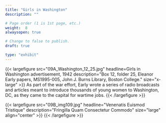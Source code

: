 ```yaml
---
title: "Girls in Washington"
description: ""

# Page order (1 is 1st page, etc.)
weight:  8
alwaysopen: true

# Change to false to publish.
draft: true

type: "exhibit"
---
```


{{< largefigure src="09A_Washington_12_25.jpg"
                headline=Girls in Washington advertisement, 1942
                description="Box 12, folder 25, Eleanor Early papers, MS1995-005, John J. Burns Library, Boston College."
                size="x-large" >}}
As part of the war effort, Early wrote a series of radio broadcasts and articles meant to introduce thousands of young women to Washington, DC, as they came to the capital for wartime jobs.
{{< /largefigure >}}

{{< largefigure src="09B_img109.jpg"
                headline="Venenatis Euismod Tristique"
                description="Fringilla Quam Consectetur Commodo" 
                size="large" align="center" >}}
{{< /largefigure >}}
